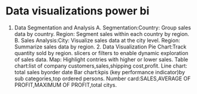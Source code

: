 # Data visualizations power bi
 1. Data Segmentation and Analysis A. Segmentation:Country: Group sales data by country. Region: Segment sales within each country by region.  B. Sales Analysis:City: Visualize sales data at the city level. Region: Summarize sales data by region. 2. Data Visualization Pie Chart:Track quantity sold by region.  slicers or filters to enable dynamic exploration of sales data. Map: Highlight contries with higher or lower sales. Table chart:list of company customers,sales,shipping cost,profit. Line chart: total sales byorder date Bar chart:kpis (key performance indicator)by sub categories,top ordered persons. Number card:SALES,AVERAGE OF PROFIT,MAXIMUM OF PROFIT,total citys.
